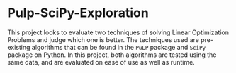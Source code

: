 # Pulp-SciPy-Exploration

This project looks to evaluate two techniques of solving Linear Optimization Problems and judge which one is better. The techniques used are pre-existing algorithms that can be found in the `PuLP` package and `SciPy` package on Python. In this project, both algorithms are tested using the same data, and are evaluated on ease of use as well as runtime. 
